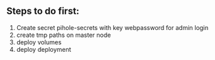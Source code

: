 ## Steps to do first:
1. Create secret pihole-secrets with key webpassword for admin login
2. create tmp paths on master node
3. deploy volumes
4. deploy deployment
